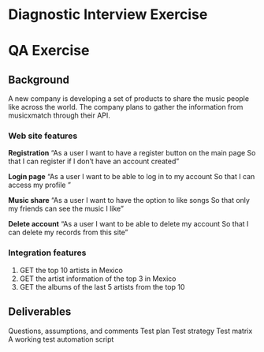 # Diagnostic Interview Exercise

# QA Exercise

## Background

A new company is developing a set of products to share the music people like across the world. The company plans to gather the information from musicxmatch through their API.

### Web site features

**Registration**
“As a user
I want to have a register button on the main page
So that I can register if I don’t have an account created”

**Login page**
“As a user
I want to be able to log in to my account So that I can access my profile ”

**Music share**
“As a user
I want to have the option to like songs
So that only my friends can see the music I like”

**Delete account**
“As a user
I want to be able to delete my account
So that I can delete my records from this site”
    
### Integration features
1. GET the top 10 artists in Mexico
2. GET the artist information of the top 3 in Mexico
3. GET the albums of the last 5 artists from the top 10

## Deliverables
Questions, assumptions, and comments Test plan
Test strategy
Test matrix
A working test automation script
